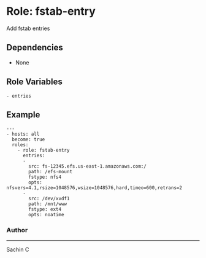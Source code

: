 # Role: fstab-entry

Add fstab entries

## Dependencies

- None

## Role Variables
    
    - entries

## Example
```
--- 
- hosts: all
  become: true
  roles:
    - role: fstab-entry
      entries:
      -
        src: fs-12345.efs.us-east-1.amazonaws.com:/
        path: /efs-mount
        fstype: nfs4
        opts: nfsvers=4.1,rsize=1048576,wsize=1048576,hard,timeo=600,retrans=2  
      -
        src: /dev/xvdf1
        path: /mnt/www
        fstype: ext4
        opts: noatime
```


### Author
------

Sachin C